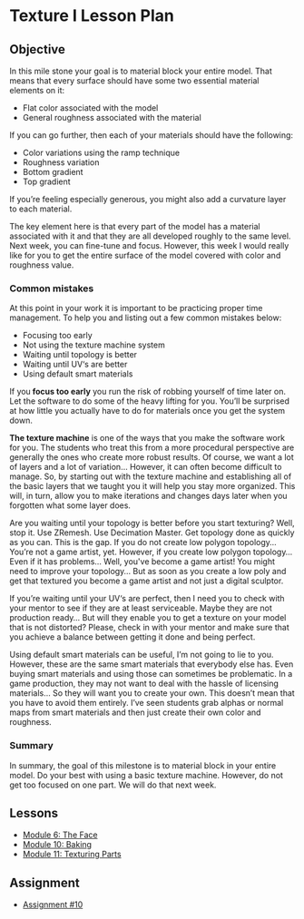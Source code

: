 # Texture I Lesson Plan

<h2><span>Objective</span></h2>
<p>In this mile stone your goal is to material block your entire model. That means that every surface should have some two essential material elements on it:</p>
<ul>
<li>Flat color associated with the model</li>
<li>General roughness associated with the material</li>
</ul>
<p>If you can go further, then each of your materials should have the following:</p>
<ul>
<li>Color variations using the ramp technique</li>
<li>Roughness variation</li>
<li>Bottom gradient</li>
<li>Top gradient</li>
</ul>
<p>If you’re feeling especially generous, you might also add a curvature layer to each material.</p>
<p>The key element here is that every part of the model has a material associated with it and that they are all developed roughly to the same level. Next week, you can fine-tune and focus. However, this week I would really like for you to get the entire surface of the model covered with color and roughness value.</p>
<h3>Common mistakes</h3>
<p>At this point in your work it is important to be practicing proper time management. To help you and listing out a few common mistakes below:</p>
<ul>
<li>Focusing too early</li>
<li>Not using the texture machine system</li>
<li>Waiting until topology is better</li>
<li>Waiting until UV‘s are better</li>
<li>Using default smart materials</li>
</ul>
<p>If you<strong> focus too early</strong> you run the risk of robbing yourself of time later on. Let the software to do some of the heavy lifting for you. You’ll be surprised at how little you actually have to do for materials once you get the system down.</p>
<p><strong>The texture machine</strong> is one of the ways that you make the software work for you. The students who treat this from a more procedural perspective are generally the ones who create more robust results. Of course, we want a lot of layers and a lot of variation… However, it can often become difficult to manage. So, by starting out with the texture machine and establishing all of the basic layers that we taught you it will help you stay more organized. This will, in turn, allow you to make iterations and changes days later when you forgotten what some layer does.</p>
<p>Are you waiting until your topology is better before you start texturing? Well, stop it. Use ZRemesh. Use Decimation Master. Get topology done as quickly as you can. This is the gap. If you do not create low polygon topology… You’re not a game artist, yet. However, if you create low polygon topology… Even if it has problems… Well, you've become a game artist! You might need to improve your topology… But as soon as you create a low poly and get that textured you become a game artist and not just a digital sculptor.</p>
<p>If you’re waiting until your UV‘s are perfect, then I need you to check with your mentor to see if they are at least serviceable. Maybe they are not production ready… But will they enable you to get a texture on your model that is not distorted? Please, check in with your mentor and make sure that you achieve a balance between getting it done and being perfect.</p>
<p>Using default smart materials can be useful, I’m not going to lie to you. However, these are the same smart materials that everybody else has. Even buying smart materials and using those can sometimes be problematic. In a game production, they may not want to deal with the hassle of licensing materials… So they will want you to create your own. This doesn’t mean that you have to avoid them entirely. I’ve seen students grab alphas or normal maps from smart materials and then just create their own color and roughness.</p>
<h3>Summary</h3>
<p>In summary, the goal of this milestone is to material block in your entire model. Do your best with using a basic texture machine. However, do not get too focused on one part. We will do that next week.</p>
<h2>Lessons</h2>
<ul>
<li><a class="inline_disabled" href="https://www.vertexschool.com/products/character-creation-for-games-in-unreal-engine-5-program-access/categories/2150946571" target="_blank">Module 6: The Face</a></li>
<li><a class="inline_disabled" href="https://www.vertexschool.com/products/character-creation-for-games-in-unreal-engine-5-program-access/categories/2150946583" target="_blank">Module 10: Baking</a></li>
<li><a class="inline_disabled" href="https://www.vertexschool.com/products/character-creation-for-games-in-unreal-engine-5-program-access/categories/2151037702" target="_blank">Module 11: Texturing Parts</a></li>
</ul>
<h2>Assignment</h2>
<ul>
<li><a title="Assignment #7: Texturing I" href="https://vertexschool.instructure.com/courses/285/assignments/2458" data-api-endpoint="https://vertexschool.instructure.com/api/v1/courses/285/assignments/2458" data-api-returntype="Assignment">Assignment #10</a></li>
</ul>
<p>&nbsp;</p>